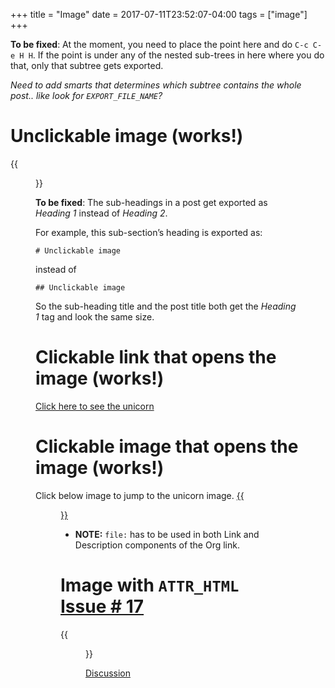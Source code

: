 +++
title = "Image"
date = 2017-07-11T23:52:07-04:00
tags = ["image"]
+++

**To be fixed**: At the moment, you need to place the point here and do `C-c C-e H H`. If the point is under any of the nested sub-trees in here where you do that, only that subtree gets exported.

*Need to add smarts that determines which subtree contains the whole post.. like look for `EXPORT_FILE_NAME`?*


# Unclickable image (works!)

{{<figure src="/images/org-mode-unicorn-logo.png">}}

**To be fixed**: The sub-headings in a post get exported as *Heading 1* instead of *Heading 2*.

For example, this sub-section&rsquo;s heading is exported as:

    # Unclickable image

instead of

    ## Unclickable image

So the sub-heading title and the post title both get the *Heading 1* tag and look the same size.


# Clickable link that opens the image (works!)

[Click here to see the unicorn](/images/org-mode-unicorn-logo.png)


# Clickable image that opens the image (works!)

Click below image to jump to the unicorn image. [{{<figure src="/images/org-mode-unicorn-logo.png">}}](/images/org-mode-unicorn-logo.png)

-   **NOTE:** `file:` has to be used in both Link and Description components of the Org link.


# Image with `ATTR_HTML` [Issue # 17](https://github.com/kaushalmodi/ox-hugo/issues/17)

{{<figure src="/images/org-mode-unicorn-logo.png" class="inset">}}

[Discussion](https://github.com/kaushalmodi/ox-hugo/issues/17#issuecomment-313627728)

